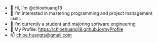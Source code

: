 - 👋 Hi, I’m @chloehuang18
- 👀 I’m interested in mastering programming and project management skills
- 🌱 I’m currently a student and majoring software engineering
- 💞️ My Profile: https://chloehuang18.github.io/myProfile
- 📫 chloe.huangts@gmail.com

<!---
chloehuang18/chloehuang18 is a ✨ special ✨ repository because its `README.md` (this file) appears on your GitHub profile.
You can click the Preview link to take a look at your changes.
--->
